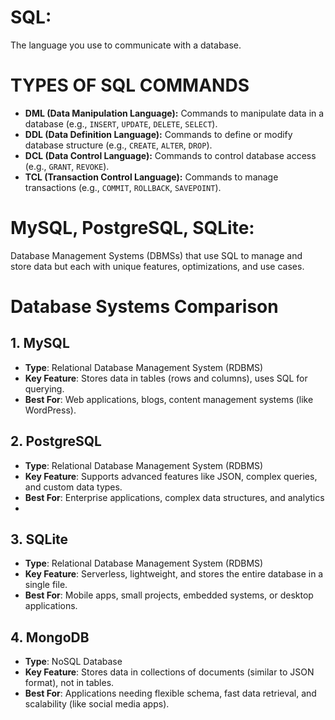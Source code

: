 
# SQL:
 The language you use to communicate with a database.

# TYPES OF SQL COMMANDS

 - **DML (Data Manipulation Language):** Commands to manipulate data in a database (e.g., `INSERT`, `UPDATE`, `DELETE`, `SELECT`).  
 - **DDL (Data Definition Language):** Commands to define or modify database structure (e.g., `CREATE`, `ALTER`, `DROP`).  
 - **DCL (Data Control Language):** Commands to control database access (e.g., `GRANT`, `REVOKE`).  
 - **TCL (Transaction Control Language):** Commands to manage transactions (e.g., `COMMIT`, `ROLLBACK`, `SAVEPOINT`).

# MySQL, PostgreSQL, SQLite: 
 Database Management Systems (DBMSs) that use SQL to manage and store data but each with unique features, optimizations, and use cases.

 # Database Systems Comparison

 ## 1. **MySQL** 
   - **Type**: Relational Database Management System (RDBMS)
   - **Key Feature**: Stores data in tables (rows and columns), uses SQL for querying.
   - **Best For**: Web applications, blogs, content management systems (like WordPress).

## 2. **PostgreSQL**
   - **Type**: Relational Database Management System (RDBMS)
   - **Key Feature**: Supports advanced features like JSON, complex queries, and custom data types.
   - **Best For**: Enterprise applications, complex data structures, and analytics
   -
## 3. **SQLite**
   - **Type**: Relational Database Management System (RDBMS)
   - **Key Feature**: Serverless, lightweight, and stores the entire database in a single file.
   - **Best For**: Mobile apps, small projects, embedded systems, or desktop applications.

## 4. **MongoDB**
   - **Type**: NoSQL Database
   - **Key Feature**: Stores data in collections of documents (similar to JSON format), not in tables.
   - **Best For**: Applications needing flexible schema, fast data retrieval, and scalability (like social media apps).

